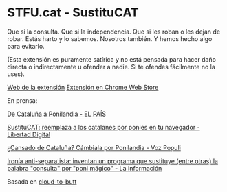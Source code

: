 STFU.cat - SustituCAT
========


Que si la consulta. Que si la independencia. Que si les roban o les dejan de robar. Estás harto y lo sabemos. Nosotros también. Y hemos hecho algo para evitarlo.

(Esta extensión es puramente satírica y no está pensada para hacer daño directa o indirectamente u ofender a nadie. Si te ofendes fácilmente no la uses).

[Web de la extensión](http://naroh.es/sustitucat/)
[Extensión en Chrome Web Store](https://chrome.google.com/webstore/detail/sustitucat/kmbellkjpnoeckdbbfhgbgdlofhhpbke?hl=es)

En prensa:

[De Cataluña a Ponilandia - EL PAÍS](http://tecnologia.elpais.com/tecnologia/2013/12/20/actualidad/1387531653_497320.html)

[SustituCAT: reemplaza a los catalanes por ponies en tu navegador - Libertad Digital](http://www.libertaddigital.com/ciencia-tecnologia/internet/2013-12-17/sustitucat-reemplaza-a-los-catalanes-por-ponies-en-tu-navegador-1276506671/)

[¿Cansado de Cataluña? Cámbiala por Ponilandia - Voz Populi](http://vozpopuli.com/buscon/36117-cansado-de-cataluna-cambiala-por-ponilandia)

[Ironía anti-separatista: inventan un programa que sustituye (entre otras) la palabra "consulta" por "poni mágico" - La Información](http://noticias.lainformacion.com/espana/ironia-anti-separatista-inventan-un-programa-que-sustituye-entre-otras-la-palabra-consulta-por-poni-magico_KR6IFthCz6uD9IIbmgK4c3/)


Basada en [cloud-to-butt](https://github.com/panicsteve/cloud-to-butt)
